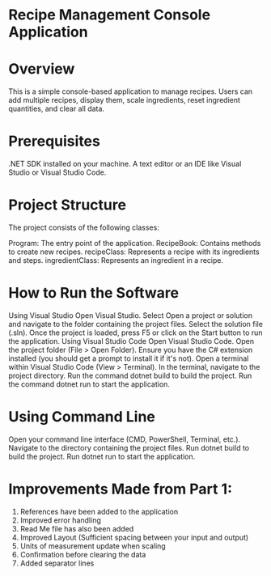 # Recipe Management Console Application
# Overview

This is a simple console-based application to manage recipes. Users can add multiple recipes, display them, scale ingredients, reset ingredient quantities, and clear all data.

# Prerequisites

.NET SDK installed on your machine.
A text editor or an IDE like Visual Studio or Visual Studio Code.

# Project Structure

The project consists of the following classes:

Program: The entry point of the application.
RecipeBook: Contains methods to create new recipes.
recipeClass: Represents a recipe with its ingredients and steps.
ingredientClass: Represents an ingredient in a recipe.

# How to Run the Software

Using Visual Studio
Open Visual Studio.
Select Open a project or solution and navigate to the folder containing the project files. Select the solution file (.sln).
Once the project is loaded, press F5 or click on the Start button to run the application.
Using Visual Studio Code
Open Visual Studio Code.
Open the project folder (File > Open Folder).
Ensure you have the C# extension installed (you should get a prompt to install it if it's not).
Open a terminal within Visual Studio Code (View > Terminal).
In the terminal, navigate to the project directory.
Run the command dotnet build to build the project.
Run the command dotnet run to start the application.

# Using Command Line
Open your command line interface (CMD, PowerShell, Terminal, etc.).
Navigate to the directory containing the project files.
Run dotnet build to build the project.
Run dotnet run to start the application.

# Improvements Made from Part 1: 
1. References have been added to the application
2. Improved error handling
3. Read Me file has also been added
4. Improved Layout (Sufficient spacing between your input and output)
5. Units of measurement update when scaling
6. Confirmation before clearing the data
7. Added separator lines
